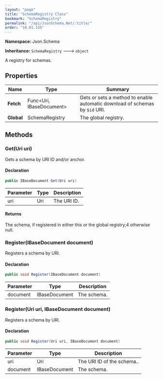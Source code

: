 ```yaml
---
layout: "page"
title: "SchemaRegistry Class"
bookmark: "SchemaRegistry"
permalink: "/api/JsonSchema.Net/:title/"
order: "10.01.155"
---
```

**Namespace:** Json.Schema

**Inheritance:**
`SchemaRegistry`
 🡒 
`object`

A registry for schemas.

## Properties

| Name | Type | Summary |
|---|---|---|
| **Fetch** | Func\<Uri, IBaseDocument\> | Gets or sets a method to enable automatic download of schemas by `$id` URI. |
| **Global** | SchemaRegistry | The global registry. |

## Methods

### Get(Uri uri)

Gets a schema by URI ID and/or anchor.

#### Declaration

```c#
public IBaseDocument Get(Uri uri)
```

| Parameter | Type | Description |
|---|---|---|
| uri | Uri | The URI ID. |


#### Returns

The schema, if registered in either this or the global registry;4
otherwise null.

### Register(IBaseDocument document)

Registers a schema by URI.

#### Declaration

```c#
public void Register(IBaseDocument document)
```

| Parameter | Type | Description |
|---|---|---|
| document | IBaseDocument | The schema. |


### Register(Uri uri, IBaseDocument document)

Registers a schema by URI.

#### Declaration

```c#
public void Register(Uri uri, IBaseDocument document)
```

| Parameter | Type | Description |
|---|---|---|
| uri | Uri | The URI ID of the schema.. |
| document | IBaseDocument | The schema. |


